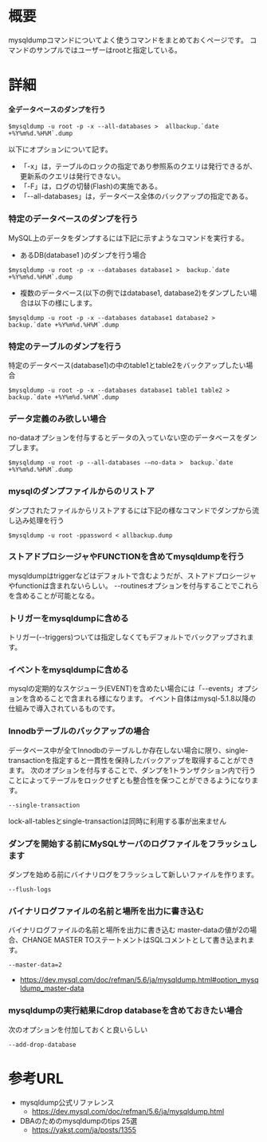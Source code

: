 # 概要
mysqldumpコマンドについてよく使うコマンドをまとめておくページです。
コマンドのサンプルではユーザーはrootと指定している。

# 詳細

#### 全データベースのダンプを行う
```
$mysqldump -u root -p -x --all-databases >  allbackup.`date +%Y%m%d.%H%M`.dump
```

以下にオプションについて記す。
- 「-x」は，テーブルのロックの指定であり参照系のクエリは発行できるが、更新系のクエリは発行できない。
- 「-F」は，ログの切替(Flash)の実施である。 
- 「--all-databases」は，データベース全体のバックアップの指定である。

### 特定のデータベースのダンプを行う
MySQL上のデータをダンプするには下記に示すようなコマンドを実行する。
- あるDB(database1	)のダンプを行う場合
```
$mysqldump -u root -p -x --databases database1 >  backup.`date +%Y%m%d.%H%M`.dump
```
- 複数のデータベース(以下の例ではdatabase1, database2)をダンプしたい場合は以下の様にします。
```
$mysqldump -u root -p -x --databases database1 database2 >  backup.`date +%Y%m%d.%H%M`.dump
```

### 特定のテーブルのダンプを行う
特定のデータベース(database1)の中のtable1とtable2をバックアップしたい場合
```
$mysqldump -u root -p -x --databases database1 table1 table2 >  backup.`date +%Y%m%d.%H%M`.dump
```

### データ定義のみ欲しい場合
no-dataオプションを付与するとデータの入っていない空のデータベースをダンプします。
```
$mysqldump -u root -p --all-databases -–no-data >  backup.`date +%Y%m%d.%H%M`.dump
```

### mysqlのダンプファイルからのリストア
ダンプされたファイルからリストアするには下記の様なコマンドでダンプから流し込み処理を行う
```
$mysqldump -u root -ppassword < allbackup.dump
```

### ストアドプロシージャやFUNCTIONを含めてmysqldumpを行う
mysqldumpはtriggerなどはデフォルトで含むようだが、ストアドプロシージャやfunctionは含まれないらしい。
--routinesオプションを付与することでこれらを含めることが可能となる。

### トリガーをmysqldumpに含める
トリガー(--triggers)ついては指定しなくてもデフォルトでバックアップされます。

### イベントをmysqldumpに含める
mysqlの定期的なスケジューラ(EVENT)を含めたい場合には「--events」オプションを含めることで含まれる様になります。
イベント自体はmysql-5.1.8以降の仕組みで導入されているものです。

### Innodbテーブルのバックアップの場合
データベース中が全てInnodbのテーブルしか存在しない場合に限り、single-transactionを指定すると一貫性を保持したバックアップを取得することができます。
次のオプションを付与することで、ダンプを1トランザクション内で行うことによってテーブルをロックせずとも整合性を保つことができるようになります。
```
--single-transaction
```
lock-all-tablesとsingle-transactionは同時に利用する事が出来ません

### ダンプを開始する前にMySQLサーバのログファイルをフラッシュします
ダンプを始める前にバイナリログをフラッシュして新しいファイルを作ります。
```
--flush-logs
```

### バイナリログファイルの名前と場所を出力に書き込む 
バイナリログファイルの名前と場所を出力に書き込む
master-dataの値が2の場合、CHANGE MASTER TOステートメントはSQLコメントとして書き込まれます。
```
--master-data=2
```

- https://dev.mysql.com/doc/refman/5.6/ja/mysqldump.html#option_mysqldump_master-data

### mysqldumpの実行結果にdrop databaseを含めておきたい場合
次のオプションを付加しておくと良いらしい
```
--add-drop-database
```

# 参考URL
- mysqldump公式リファレンス
  - https://dev.mysql.com/doc/refman/5.6/ja/mysqldump.html
- DBAのためのmysqldumpのtips 25選
  - https://yakst.com/ja/posts/1355
